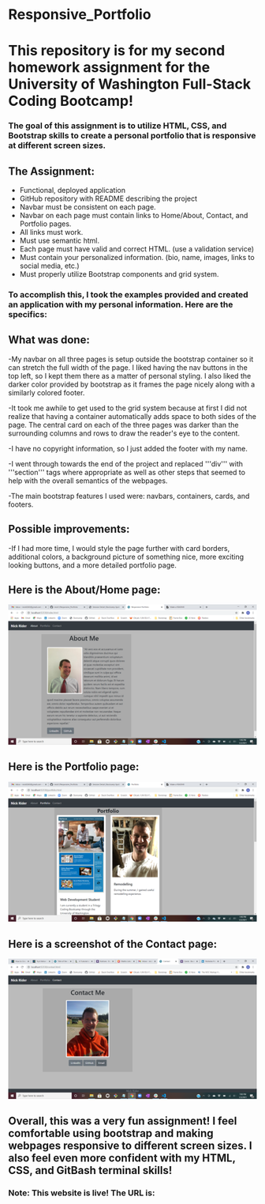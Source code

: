 # Responsive_Portfolio

# This repository is for my second homework assignment for the University of Washington Full-Stack Coding Bootcamp!

### The goal of this assignment is to utilize HTML, CSS, and Bootstrap skills to create a personal portfolio that is responsive at different screen sizes.

## The Assignment:

* Functional, deployed application
* GitHub repository with README describing the project
* Navbar must be consistent on each page.
* Navbar on each page must contain links to Home/About, Contact, and Portfolio pages.
* All links must work.
* Must use semantic html.
* Each page must have valid and correct HTML. (use a validation service)
* Must contain your personalized information. (bio, name, images, links to social media, etc.)
* Must properly utilize Bootstrap components and grid system.

### To accomplish this, I took the examples provided and created an application with my personal information. Here are the specifics:

## What was done:

-My navbar on all three pages is setup outside the bootstrap container so it can stretch the full width of the page. I liked having the nav buttons in the top left, so I kept them there as a matter of personal styling. I also liked the darker color provided by bootstrap as it frames the page nicely along with a similarly colored footer.

-It took me awhile to get used to the grid system because at first I did not realize that having a container automatically adds space to both sides of the page. The central card on each of the three pages was darker than the surrounding columns and rows to draw the reader's eye to the content.

-I have no copyright information, so I just added the footer with my name.

-I went through towards the end of the project and replaced '''div''' with '''section''' tags where appropriate as well as other steps that seemed to help with the overall semantics of the webpages.

-The main bootstrap features I used were: navbars, containers, cards, and footers.

## Possible improvements:

-If I had more time, I would style the page further with card borders, additional colors, a background picture of something nice, more exciting looking buttons, and a more detailed portfolio page. 

## Here is the About/Home page:

![image](https://github.com/rnick1/Responsive_Portfolio/blob/main/Assets/Images/Screenshot%20(31).png)

## Here is the Portfolio page:

![image](https://github.com/rnick1/Responsive_Portfolio/blob/main/Assets/Images/Screenshot%20(32).png)

## Here is a screenshot of the Contact page:

![image](https://github.com/rnick1/Responsive_Portfolio/blob/main/Assets/Images/Screenshot%20(34).png)

## Overall, this was a very fun assignment! I feel comfortable using bootstrap and making webpages responsive to different screen sizes. I also feel even more confident with my HTML, CSS, and GitBash terminal skills!

### Note: This website is live! The URL is: 